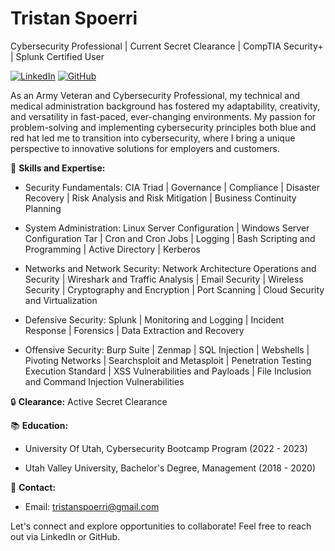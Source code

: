 # Tristan Spoerri
Cybersecurity Professional | Current Secret Clearance | CompTIA Security+ | Splunk Certified User

[![LinkedIn](https://img.shields.io/badge/LinkedIn-Connect-blue)](https://www.linkedin.com/in/tristan-spoerri-184320ba/)
[![GitHub](https://img.shields.io/badge/GitHub-Follow-black)](GitHub/TSpoerri11)

As an Army Veteran and Cybersecurity Professional, my technical and medical administration background has fostered my adaptability, creativity, and versatility in fast-paced, ever-changing environments. My passion for problem-solving and implementing cybersecurity principles both blue and red hat led me to transition into cybersecurity, where I bring a unique perspective to innovative solutions for employers and customers.

🚀 **Skills and Expertise:**

- Security Fundamentals: CIA Triad | Governance | Compliance | Disaster Recovery | Risk Analysis and Risk Mitigation | Business Continuity Planning

- System Administration: Linux Server Configuration | Windows Server Configuration Tar | Cron and Cron Jobs | Logging | Bash Scripting and Programming | Active Directory | Kerberos

- Networks and Network Security: Network Architecture Operations and Security | Wireshark and Traffic Analysis | Email Security | Wireless Security | Cryptography and Encryption | Port Scanning | Cloud Security and Virtualization

- Defensive Security: Splunk | Monitoring and Logging | Incident Response | Forensics | Data Extraction and Recovery

- Offensive Security: Burp Suite | Zenmap | SQL Injection | Webshells | Pivoting Networks | Searchsploit and Metasploit | Penetration Testing Execution Standard | XSS Vulnerabilities and Payloads | File Inclusion and Command Injection Vulnerabilities

🔒 **Clearance:** Active Secret Clearance

📚 **Education:**

- University Of Utah, Cybersecurity Bootcamp Program (2022 - 2023)

- Utah Valley University, Bachelor's Degree, Management (2018 - 2020)

📧 **Contact:**
- Email: tristanspoerri@gmail.com

Let's connect and explore opportunities to collaborate! Feel free to reach out via LinkedIn or GitHub.
